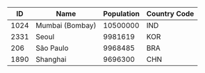 | ID |  Name | Population | Country Code |
| --- | --- | --- | --- | 
| 1024 | Mumbai (Bombay) | 10500000 | IND | 
| 2331 | Seoul | 9981619 | KOR | 
| 206 | São Paulo | 9968485 | BRA | 
| 1890 | Shanghai | 9696300 | CHN | 
